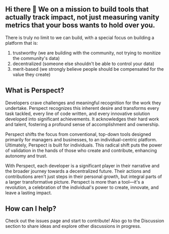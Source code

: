 ## Hi there 👋 We on a mission to build tools that actually track impact, not just measuring vanity metrics that your boss wants to hold over you. 

There is truly no limit to we can build, with a special focus on building a platform that is:
1. trustworthy (we are building with the community, not trying to monitize the community's data)
2. decentralized (someone else shouldn't be able to control your data)
3. merit-based (we strongly believe people should be compensated for the value they create)

## What is Perspect?
Developers crave challenges and meaningful recognition for the work they undertake. Perspect recognizes this inherent desire and transforms every task tackled, every line of code written, and every innovative solution developed into significant achievements. It acknowledges their hard work and talent, fostering a profound sense of accomplishment and ownership.

Perspect shifts the focus from conventional, top-down tools designed primarily for managers and businesses, to an individual-centric platform. Ultimately, Perspect is built for individuals. This radical shift puts the power of validation in the hands of those who create and contribute, enhancing autonomy and trust.

With Perspect, each developer is a significant player in their narrative and the broader journey towards a decentralized future. Their actions and contributions aren't just steps in their personal growth, but integral parts of a larger transformative picture. Perspect is more than a tool—it's a revolution, a celebration of the individual's power to create, innovate, and leave a lasting impact.

## How can I help?
Check out the issues page and start to contribute! Also go to the Discussion section to share ideas and explore other discussions in progress. 

<!--

**Here are some ideas to get you started:**

🙋‍♀️ A short introduction - what is your organization all about?
🌈 Contribution guidelines - how can the community get involved?
👩‍💻 Useful resources - where can the community find your docs? Is there anything else the community should know?
🍿 Fun facts - what does your team eat for breakfast?
🧙 Remember, you can do mighty things with the power of [Markdown](https://docs.github.com/github/writing-on-github/getting-started-with-writing-and-formatting-on-github/basic-writing-and-formatting-syntax)
-->
